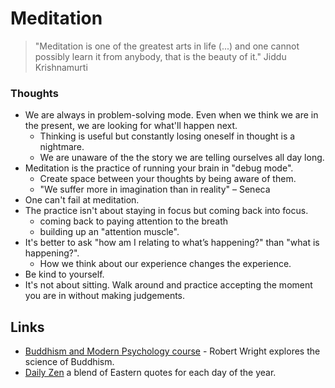 # Meditation

> "Meditation is one of the greatest arts in life \(...\) and one cannot possibly learn it from anybody, that is the beauty of it." Jiddu Krishnamurti

### Thoughts

* We are always in problem-solving mode. Even when we think we are in the present, we are looking for what'll happen next.
  * Thinking is useful but constantly losing oneself in thought is a nightmare.
  * We are unaware of the the story we are telling ourselves all day long.
* Meditation is the practice of running your brain in "debug mode". 
  * Create space between your thoughts by being aware of them.
  * "We suffer more in imagination than in reality" – Seneca
* One can't fail at meditation.
* The practice isn't about staying in focus but coming back into focus.
  * coming back to paying attention to the breath
  * building up an "attention muscle".
* It's better to ask "how am I relating to what’s happening?" than "what is happening?".
  * How we think about our experience changes the experience.
* Be kind to yourself.
* It's not about sitting. Walk around and practice accepting the moment you are in without making judgements.

## Links

* [Buddhism and Modern Psychology course](https://www.coursera.org/learn/science-of-meditation) - Robert Wright explores the science of Buddhism.
* [Daily Zen](https://www.dailyzen.com/) a blend of Eastern quotes for each day of the year.

